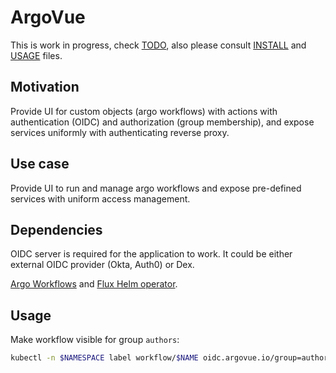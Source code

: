 # ArgoVue

This is work in progress, check [TODO](TODO.md), also please consult [INSTALL](INSTALL.md) and [USAGE](USAGE.md) files.

## Motivation

Provide UI for custom objects (argo workflows) with actions with authentication (OIDC) and authorization (group membership),
and expose services uniformly with authenticating reverse proxy.

## Use case

Provide UI to run and manage argo workflows and expose pre-defined services with uniform access management.

## Dependencies

OIDC server is required for the application to work. It could be either external OIDC provider (Okta, Auth0) or Dex.

[Argo Workflows](https://github.com/argoproj/argo) and [Flux Helm operator](https://github.com/fluxcd/helm-operator).

## Usage

Make workflow visible for group `authors`:

```sh
kubectl -n $NAMESPACE label workflow/$NAME oidc.argovue.io/group=authors
```
